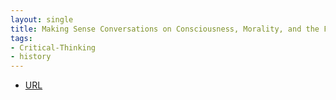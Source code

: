 ```yaml
---
layout: single
title: Making Sense Conversations on Consciousness, Morality, and the Future of Humanity
tags:
- Critical-Thinking
- history
---
```



- [URL](https://www.amazon.com/Making-Sense-Conversations-Consciousness-Morality/dp/0062857789)
